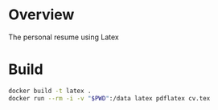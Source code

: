 # Overview
The personal resume using Latex
# Build
```sh
docker build -t latex .
docker run --rm -i -v "$PWD":/data latex pdflatex cv.tex
```